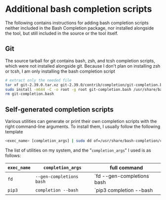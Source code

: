 # Additional bash completion scripts

The following contains instructions for adding bash completion scripts neither included in the Bash Completion package, nor installed alongside the tool, but still included in the source or the tool itself.

## Git

The source tarball for git contains bash, zsh, and tcsh completion scripts, which were not installed alongside git.
Because I don't plan on installing zsh or tcsh, I am only installing the bash completion script

```sh
# extract only the needed file
tar xf git-2.39.0.tar.xz git-2.39.0/contrib/completion/git-completion.bash --strip-components=3
sudo install -m644 -C -o root -g root git-completion.bash /usr/share/bash-completion/completions/git
rm git-completion.bash
```

## Self-generated completion scripts

Various utilities can generate or print their own completion scripts with the right command-line arguments. To install them, I usually follow the following template

```sh
<exec_name> [completion_args] | sudo dd of=/usr/share/bash-completion/completions/<exec-name>
```

The list of utilities on my system, and the "`completion_args`" I used is as follows:

`exec_name` | `completion_args`        | **full command**
------------|--------------------------|------------------------------------------------------------------------------------
`fd`        | `--gen-completions bash` | `fd --gen-completions bash | sudo dd of=/usr/share/bash-completion/completions/fd`
`pip3`      | `completion --bash`      | `pip3 completion --bash | sudo dd of=/usr/share/bash-completion/completions/pip3`
